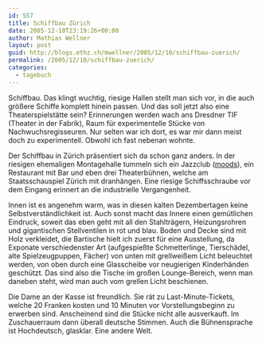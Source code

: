 ```yaml
---
id: 557
title: Schiffbau Zürich
date: 2005-12-10T23:19:26+00:00
author: Mathias Wellner
layout: post
guid: http://blogs.ethz.ch/mwellner/2005/12/10/schiffbau-zuerich/
permalink: /2005/12/10/schiffbau-zuerich/
categories:
  - tagebuch
---
```

Schiffbau. Das klingt wuchtig, riesige Hallen stellt man sich vor, in die auch größere Schiffe komplett hinein passen. Und das soll jetzt also eine Theaterspielstätte sein? Erinnerungen werden wach ans Dresdner TIF (Theater in der Fabrik), Raum für experimentelle Stücke von Nachwuchsregisseuren. Nur selten war ich dort, es war mir dann meist doch zu experimentell. Obwohl ich fast nebenan wohnte.

Der Schiffbau in Zürich präsentiert sich da schon ganz anders. In der riesigen ehemaligen Montagehalle tummeln sich ein Jazzclub ([moods](http://www.moods.ch/)), ein Restaurant mit Bar und eben drei Theaterbühnen, welche am Staatsschauspiel Zürich mit dranhängen. Eine riesige Schiffsschraube vor dem Eingang erinnert an die industrielle Vergangenheit.

Innen ist es angenehm warm, was in diesen kalten Dezembertagen keine Selbstverständlichkeit ist. Auch sonst macht das Innere einen gemütlichen Eindruck, soweit das eben geht mit all den Stahlträgern, Heizungsrohren und gigantischen Stellventilen in rot und blau. Boden und Decke sind mit Holz verkleidet, die Bartische hielt ich zuerst für eine Ausstellung, da Exponate verschiedenster Art (aufgespießte Schmetterlinge, Tierschädel, alte Spielzeugpuppen, Fächer) von unten mit grellweißem Licht beleuchtet werden, von oben durch eine Glasscheibe vor neugierigen Kinderhänden geschützt. Das sind also die Tische im großen Lounge-Bereich, wenn man daneben steht, wird man auch vom grellen Licht beschienen.

Die Dame an der Kasse ist freundlich. Sie rät zu Last-Minute-Tickets, welche 20 Franken kosten und 10 Minuten vor Vorstellungsbeginn zu erwerben sind. Anscheinend sind die Stücke nicht alle ausverkauft. Im Zuschauerraum dann überall deutsche Stimmen. Auch die Bühnensprache ist Hochdeutsch, glasklar. Eine andere Welt.